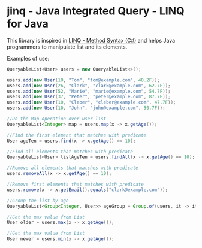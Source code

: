 # jinq - Java Integrated Query - LINQ for Java

This library is inspired in [LINQ - Method Syntax (C#)](https://docs.microsoft.com/en-us/dotnet/csharp/linq/write-linq-queries) and helps Java programmers to manipulate list and its elements. 


Examples of use:

```java
QueryableList<User> users = new QueryableList<>();

users.add(new User(10, "Tom", "tom@example.com", 40.2F));
users.add(new User(26, "Clark", "clark@example.com", 62.7F));
users.add(new User(52, "Marie", "marie@example.com", 54.7F));
users.add(new User(37, "Peter", "peter@example.com", 87.7F));
users.add(new User(10, "Cleber", "cleber@example.com", 47.7F));
users.add(new User(10, "John", "john@example.com", 50.7F));

//Do the Map operation over user list
QueryableList<Integer> map = users.map(x -> x.getAge());

//Find the first element that matches with predicate
User ageTen = users.find(x -> x.getAge() == 10);

//Find all elements that matches with predicate
QueryableList<User> listAgeTen = users.findAll(x -> x.getAge() == 10);

//Remove all elements that matches with predicate
users.removeAll(x -> x.getAge() == 10);

//Remove first elements that matches with predicate
users.remove(x -> x.getEmail().equals("clark@example.com"));

//Group the list by age
QueryableList<Group<Integer, User>> ageGroup = Group.of(users, it -> it.getAge());

//Get the max value from List
User older = users.max(x -> x.getAge());

//Get the max value from List
User newer = users.min(x -> x.getAge());


```
